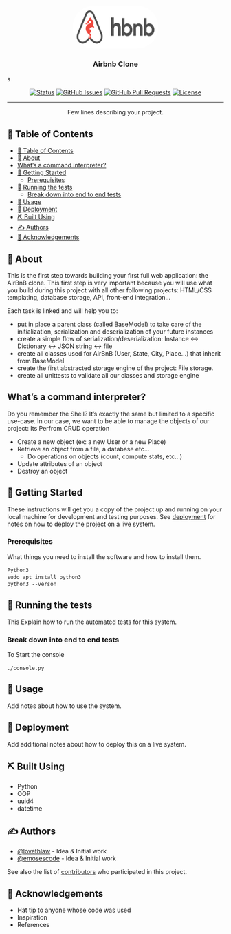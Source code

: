 <p align="center">
  <a href="" rel="noopener">
 <img width=200px height=100px src="./images.png" alt="Project logo" style = "border-radius: 100px"></a>
</p>

<h3 align="center">Airbnb Clone</h3>
s
<div align="center">

[![Status](https://img.shields.io/badge/status-active-success.svg)]()
[![GitHub Issues](https://img.shields.io/github/issues/kylelobo/The-Documentation-Compendium.svg)](https://github.com/kylelobo/The-Documentation-Compendium/issues)
[![GitHub Pull Requests](https://img.shields.io/github/issues-pr/kylelobo/The-Documentation-Compendium.svg)](https://github.com/kylelobo/The-Documentation-Compendium/pulls)
[![License](https://img.shields.io/badge/license-MIT-blue.svg)](/LICENSE)

</div>

---

<p align="center"> Few lines describing your project.
    <br> 
</p>

## 📝 Table of Contents

- [📝 Table of Contents](#-table-of-contents)
- [🧐 About ](#-about-)
- [What’s a command interpreter?](#whats-a-command-interpreter)
- [🏁 Getting Started ](#-getting-started-)
  - [Prerequisites](#prerequisites)
- [🔧 Running the tests ](#-running-the-tests-)
  - [Break down into end to end tests](#break-down-into-end-to-end-tests)
- [🎈 Usage ](#-usage-)
- [🚀 Deployment ](#-deployment-)
- [⛏️ Built Using ](#️-built-using-)
- [✍️ Authors ](#️-authors-)
- [🎉 Acknowledgements ](#-acknowledgements-)

## 🧐 About <a name = "about"></a>

This is the first step towards building your first full web application: the AirBnB clone. This first step is very important because you will use what you build during this project with all other following projects: HTML/CSS templating, database storage, API, front-end integration…

Each task is linked and will help you to:

- put in place a parent class (called BaseModel) to take care of the initialization, serialization and deserialization of your future instances
- create a simple flow of serialization/deserialization: Instance <-> Dictionary <-> JSON string <-> file
- create all classes used for AirBnB (User, State, City, Place…) that inherit from BaseModel
- create the first abstracted storage engine of the project: File storage.
- create all unittests to validate all our classes and storage engine

## What’s a command interpreter?

Do you remember the Shell? It’s exactly the same but limited to a specific use-case. In our case, we want to be able to manage the objects of our project:
Its Perfrom CRUD operation

- Create a new object (ex: a new User or a new Place)
- Retrieve an object from a file, a database etc…
  - Do operations on objects (count, compute stats, etc…)
- Update attributes of an object
- Destroy an object

## 🏁 Getting Started <a name = "getting_started"></a>

These instructions will get you a copy of the project up and running on your local machine for development and testing purposes. See [deployment](#deployment) for notes on how to deploy the project on a live system.

### Prerequisites

What things you need to install the software and how to install them.

```
Python3
sudo apt install python3
python3 --verson
```

## 🔧 Running the tests <a name = "tests"></a>

This Explain how to run the automated tests for this system.

### Break down into end to end tests

To Start the console

```python3
./console.py
```

## 🎈 Usage <a name="usage"></a>

Add notes about how to use the system.

## 🚀 Deployment <a name = "deployment"></a>

Add additional notes about how to deploy this on a live system.

## ⛏️ Built Using <a name = "built_using"></a>

- Python
- OOP
- uuid4
- datetime

## ✍️ Authors <a name = "authors"></a>

- [@lovethlaw](https://github.com/lovethlaw) - Idea & Initial work
- [@emosescode](https://github.com/emosescode) - Idea & Initial work

See also the list of [contributors](https://github.com/kylelobo/The-Documentation-Compendium/contributors) who participated in this project.

## 🎉 Acknowledgements <a name = "acknowledgement"></a>

- Hat tip to anyone whose code was used
- Inspiration
- References
